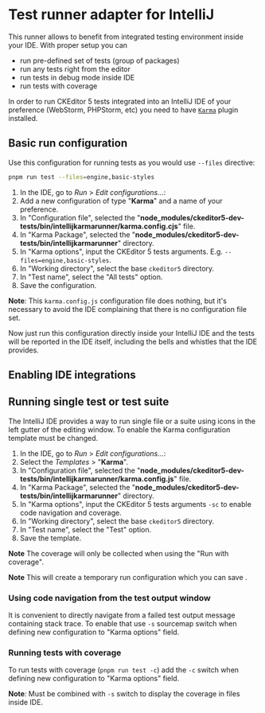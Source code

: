 # Test runner adapter for IntelliJ

This runner allows to benefit from integrated testing environment inside your IDE. With proper setup you can
- run pre-defined set of tests (group of packages)
- run any tests right from the editor
- run tests in debug mode inside IDE
- run tests with coverage

In order to run CKEditor 5 tests integrated into an IntelliJ IDE of your preference (WebStorm, PHPStorm, etc) you need to have [`Karma`](https://plugins.jetbrains.com/plugin/7287-karma/) plugin installed.

## Basic run configuration

Use this configuration for running tests as you would use `--files` directive:

```bash
pnpm run test --files=engine,basic-styles
```

1. In the IDE, go to _Run_ > _Edit configurations..._:
1. Add a new configuration of type "**Karma**" and a name of your preference.
1. In "Configuration file", selected the "**node\_modules/ckeditor5-dev-tests/bin/intellijkarmarunner/karma.config.cjs**" file.
1. In "Karma Package", selected the "**node\_modules/ckeditor5-dev-tests/bin/intellijkarmarunner**" directory.
1. In "Karma options", input the CKEditor 5 tests arguments. E.g. `--files=engine,basic-styles`.
1. In "Working directory", select the base `ckeditor5` directory.
1. In "Test name", select the "All tests" option.
1. Save the configuration.

**Note**: This `karma.config.js` configuration file does nothing, but it's necessary to avoid the IDE complaining that there is no configuration file set.

Now just run this configuration directly inside your IntelliJ IDE and the tests will be reported in the IDE itself, including the bells and whistles that the IDE provides.

## Enabling IDE integrations

## Running single test or test suite

The IntelliJ IDE provides a way to run single file or a suite using icons in the left gutter of the editing window. To enable the Karma configuration template must be changed.

1. In the IDE, go to _Run_ > _Edit configurations..._:
1. Select the _Templates_ > "**Karma**".
1. In "Configuration file", selected the "**node\_modules/ckeditor5-dev-tests/bin/intellijkarmarunner/karma.config.js**" file.
1. In "Karma Package", selected the "**node\_modules/ckeditor5-dev-tests/bin/intellijkarmarunner**" directory.
1. In "Karma options", input the CKEditor 5 tests arguments `-sc` to enable code navigation and coverage.
1. In "Working directory", select the base `ckeditor5` directory.
1. In "Test name", select the "Test" option.
1. Save the template.

**Note** The coverage will only be collected when using the "Run with coverage".

**Note** This will create a temporary run configuration which you can save .

### Using code navigation from the test output window

It is convenient to directly navigate from a failed test output message containing stack trace. To enable that use `-s` sourcemap switch when defining new configuration to "Karma options" field.

### Running tests with coverage

To run tests with coverage (`pnpm run test -c`) add the `-c` switch when defining new configuration to "Karma options" field.

**Note**: Must be combined with `-s` switch to display the coverage in files inside IDE.
